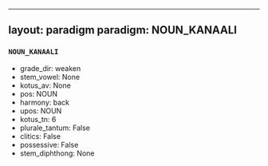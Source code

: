 
---
layout: paradigm
paradigm: NOUN_KANAALI
---
### ` NOUN_KANAALI `


* grade_dir: weaken
* stem_vowel: None
* kotus_av: None
* pos: NOUN
* harmony: back
* upos: NOUN
* kotus_tn: 6
* plurale_tantum: False
* clitics: False
* possessive: False
* stem_diphthong: None
